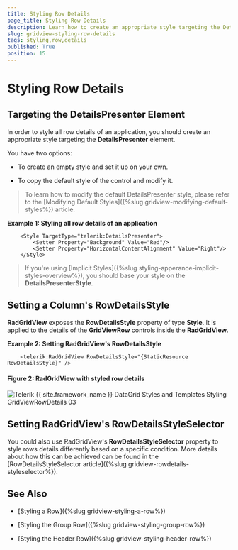 ```yaml
---
title: Styling Row Details
page_title: Styling Row Details
description: Learn how to create an appropriate style targeting the DetailsPresenter element in Telerik's {{ site.framework_name }} DataGrid in order to style all row details of your application.
slug: gridview-styling-row-details
tags: styling,row,details
published: True
position: 15
---
```


# Styling Row Details

## Targeting the DetailsPresenter Element

In order to style all row details of an application, you should create an appropriate style targeting the __DetailsPresenter__ element.

You have two options:

* To create an empty style and set it up on your own.

* To copy the default style of the control and modify it.

>To learn how to modify the default DetailsPresenter style, please refer to the [Modifying Default Styles]({%slug gridview-modifying-default-styles%}) article.

__Example 1: Styling all row details of an application__

```XAML
	<Style TargetType="telerik:DetailsPresenter">
	    <Setter Property="Background" Value="Red"/>
	    <Setter Property="HorizontalContentAlignment" Value="Right"/>
	</Style>
```

>If you're using [Implicit Styles]({%slug styling-apperance-implicit-styles-overview%}), you should base your style on the __DetailsPresenterStyle__.

## Setting a Column's RowDetailsStyle
__RadGridView__ exposes the __RowDetailsStyle__ property of type __Style__. It is applied to the details of the __GridViewRow__ controls inside the __RadGridView__.

__Example 2: Setting RadGridView's RowDetailsStyle__

```XAML
	<telerik:RadGridView RowDetailsStyle="{StaticResource RowDetailsStyle}" />
```

#### __Figure 2: RadGridView with styled row details__

![Telerik {{ site.framework_name }} DataGrid Styles and Templates Styling GridViewRowDetails 03](images/RadGridView_Styles_and_Templates_Styling_GridViewRowDetails_03.png)

## Setting RadGridView's RowDetailsStyleSelector

You could also use RadGridView's **RowDetailsStyleSelector** property to style rows details differently based on a specific condition. More details about how this can be achieved can be found in the [RowDetailsStyleSelector article]({%slug gridview-rowdetails-styleselector%}).

## See Also

* [Styling a Row]({%slug gridview-styling-a-row%})
 
* [Styling the Group Row]({%slug gridview-styling-group-row%})

* [Styling the Header Row]({%slug gridview-styling-header-row%})
